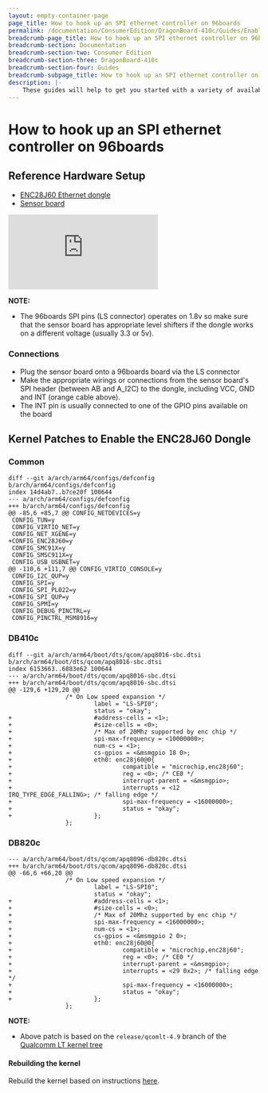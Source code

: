 ```yaml
---
layout: empty-container-page
page_title: How to hook up an SPI ethernet controller on 96boards
permalink: /documentation/ConsumerEdition/DragonBoard-410c/Guides/EnableSPIEthernetController.md/
breadcrumb-page_title: How to hook up an SPI ethernet controller on 96boards
breadcrumb-section: Documentation
breadcrumb-section-two: Consumer Edition
breadcrumb-section-three: DragonBoard-410c
breadcrumb-section-four: Guides
breadcrumb-subpage_title: How to hook up an SPI ethernet controller on 96boards
description: |-
    These guides will help to get you started with a variety of available on-boards software
---
```

# How to hook up an SPI ethernet controller on 96boards

## Reference Hardware Setup
- [ENC28J60 Ethernet dongle](http://www.ebay.co.uk/itm/MiNi-ENC28J60-Ethernet-LAN-Network-Module-For-Arduino-SPI-AVR-PIC-LPC-STM32-/291694759068?hash=item43ea5ccc9c)
- [Sensor board](http://www.96boards.org/product/sensors-mezzanine/)

![](https://fileserver.linaro.org/owncloud/index.php/apps/files_sharing/ajax/publicpreview.php?x=2520&y=446&a=true&file=spi-ethernet-dongle.jpeg&t=k9n30ifZUDdNqru&scalingup=0)

**NOTE:**
- The 96boards SPI pins (LS connector) operates on 1.8v so make sure that the sensor board has appropriate level shifters if the dongle works on a different voltage (usually 3.3 or 5v).

### Connections
- Plug the sensor board onto a 96boards board via the LS connector
- Make the appropriate wirings or connections from the sensor board's SPI header (between AB and A_I2C) to the dongle, including VCC, GND and INT (orange cable above).
- The INT pin is usually connected to one of the GPIO pins available on the board

## Kernel Patches to Enable the ENC28J60 Dongle
### Common
```
diff --git a/arch/arm64/configs/defconfig b/arch/arm64/configs/defconfig
index 14d4ab7..b7ce20f 100644
--- a/arch/arm64/configs/defconfig
+++ b/arch/arm64/configs/defconfig
@@ -85,6 +85,7 @@ CONFIG_NETDEVICES=y
 CONFIG_TUN=y
 CONFIG_VIRTIO_NET=y
 CONFIG_NET_XGENE=y
+CONFIG_ENC28J60=y
 CONFIG_SMC91X=y
 CONFIG_SMSC911X=y
 CONFIG_USB_USBNET=y
@@ -110,6 +111,7 @@ CONFIG_VIRTIO_CONSOLE=y
 CONFIG_I2C_QUP=y
 CONFIG_SPI=y
 CONFIG_SPI_PL022=y
+CONFIG_SPI_QUP=y
 CONFIG_SPMI=y
 CONFIG_DEBUG_PINCTRL=y
 CONFIG_PINCTRL_MSM8916=y
```

### DB410c
```
diff --git a/arch/arm64/boot/dts/qcom/apq8016-sbc.dtsi b/arch/arm64/boot/dts/qcom/apq8016-sbc.dtsi
index 6153663..6883e62 100644
--- a/arch/arm64/boot/dts/qcom/apq8016-sbc.dtsi
+++ b/arch/arm64/boot/dts/qcom/apq8016-sbc.dtsi
@@ -129,6 +129,20 @@
                /* On Low speed expansion */
                        label = "LS-SPI0";
                        status = "okay";
+                       #address-cells = <1>;
+                       #size-cells = <0>;
+                       /* Max of 20Mhz supported by enc chip */
+                       spi-max-frequency = <10000000>;
+                       num-cs = <1>;
+                       cs-gpios = <&msmgpio 18 0>;
+                       eth0: enc28j60@0{
+                               compatible = "microchip,enc28j60";
+                               reg = <0>; /* CE0 */
+                               interrupt-parent = <&msmgpio>;
+                               interrupts = <12 IRQ_TYPE_EDGE_FALLING>; /* falling edge */
+                               spi-max-frequency = <16000000>;
+                               status = "okay";
+                       };
                };
```

### DB820c
```
--- a/arch/arm64/boot/dts/qcom/apq8096-db820c.dtsi
+++ b/arch/arm64/boot/dts/qcom/apq8096-db820c.dtsi
@@ -66,6 +66,20 @@
                /* On Low speed expansion */
                        label = "LS-SPI0";
                        status = "okay";
+                       #address-cells = <1>;
+                       #size-cells = <0>;
+                       /* Max of 20Mhz supported by enc chip */
+                       spi-max-frequency = <16000000>;
+                       num-cs = <1>;
+                       cs-gpios = <&msmgpio 2 0>;
+                       eth0: enc28j60@0{
+                               compatible = "microchip,enc28j60";
+                               reg = <0>; /* CE0 */
+                               interrupt-parent = <&msmgpio>;
+                               interrupts = <29 0x2>; /* falling edge */
+                               spi-max-frequency = <16000000>;
+                               status = "okay";
+                       };
                };
```

**NOTE:**
- Above patch is based on the `release/qcomlt-4.9` branch of the [Qualcomm LT kernel tree](https://git.linaro.org/landing-teams/working/qualcomm/kernel.git)

#### Rebuilding the kernel
Rebuild the kernel based on instructions [here](https://github.com/Linaro/documentation/blob/master/Reference-Platform/Releases/RPB_16.06/ConsumerEdition/DragonBoard-410c/BFSDebianRPB-16.06.md).
